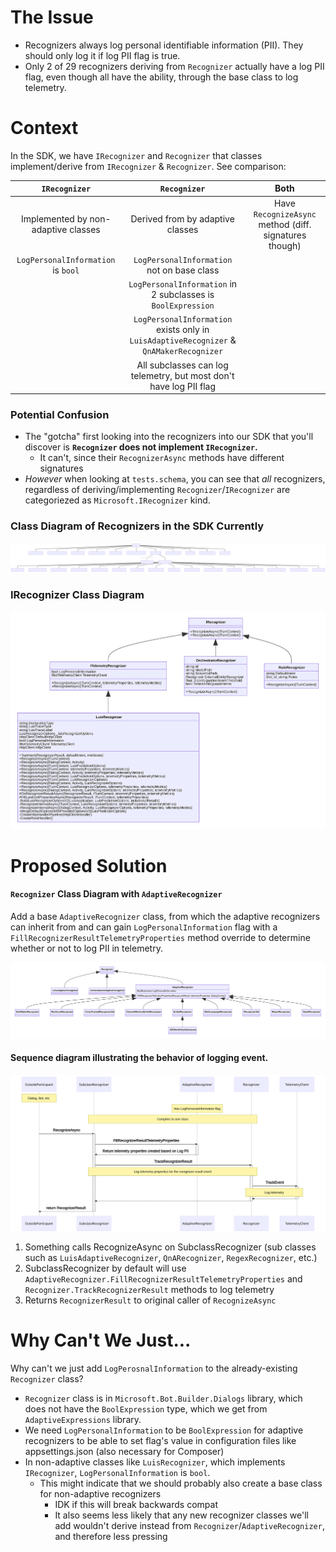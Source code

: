 # The Issue
- Recognizers always log personal identifiable information (PII). They should only log it if log PII flag is true.
- Only 2 of 29 recognizers deriving from `Recognizer` actually have a log PII flag, even though all have the ability, through the base class to log telemetry.

# Context
In the SDK, we have `IRecognizer` and `Recognizer` that classes implement/derive from `IRecognizer` & `Recognizer`. See comparison:

| `IRecognizer`                       | `Recognizer`                                                                          | Both                                                     |
|   :----:                            |   :----:                                                                              |   :----:                                                 |
| Implemented by non-adaptive classes | Derived from by adaptive classes                                                      | Have `RecognizeAsync` method (diff. signatures though)   |
| `LogPersonalInformation` is `bool`  | `LogPersonalInformation` not on base class                                            |                                                          |
|                                     | `LogPersonalInformation` in 2 subclasses is `BoolExpression`                          |                                                          |
|                                     | `LogPersonalInformation` exists only in `LuisAdaptiveRecognizer` & `QnAMakerRecognizer` |                                                          |
|                                     | All subclasses can log telemetry, but most don't have log PII flag                    |                                                          |



### Potential Confusion
- The "gotcha" first looking into the recognizers into our SDK that you'll discover is **`Recognizer` does not implement `IRecognizer`.**
    - It can't, since their `RecognizerAsync` methods have different signatures
- *However* when looking at `tests.schema`, you can see that *all* recognizers, regardless of deriving/implementing `Recognizer`/`IRecognizer` are categoriezed as `Microsoft.IRecognizer` kind.

### Class Diagram of Recognizers in the SDK Currently
![recognizers-class-diagram-all-classes.svg](../Images/recognizers-class-diagram-all-classes-currently.svg "recognizers-class-diagram-all-classes")

### IRecognizer Class Diagram
![irecognizer-class-diagram-unabridged](../Images/irecognizer-class-diagram-unabridged.svg "irecognizer-class-diagram-unabridged")

# Proposed Solution

#### `Recognizer` Class Diagram with `AdaptiveRecognizer`
Add a base `AdaptiveRecognizer` class, from which the adaptive recognizers can inherit from and can gain `LogPersonalInformation` flag with a `FillRecognizerResultTelemetryProperties` method override to determine whether or not to log PII in telemetry.

![recognizer-with-adaptiverecognizer-class-diagram](../Images/recognizers-with-adaptiverecognizer-class-diagram.svg "recognizer-with-adaptiverecognizer-class-diagram")

#### Sequence diagram illustrating the behavior of logging event.
![logging-telemetry-in-recognizers-sequence-diagram](../Images/logging-telemetry-in-recognizers-sequence-diagram.svg "logging-telemetry-in-recognizers-sequence-diagram")

1. Something calls RecognizeAsync on SubclassRecognizer (sub classes such as `LuisAdaptiveRecognizer`, `QnARecognizer`, `RegexRecognizer`, etc.)
2. SubclassRecognizer by default will use `AdaptiveRecognizer.FillRecognizerResultTelemetryProperties` and `Recognizer.TrackRecognizerResult` methods to log telemetry
3. Returns `RecognizerResult` to original caller of `RecognizeAsync`

# Why Can't We Just...
Why can't we just add `LogPerosnalInformation` to the already-existing `Recognizer` class?
* `Recognizer` class is in `Microsoft.Bot.Builder.Dialogs` library, which does not have the `BoolExpression` type, which we get from `AdaptiveExpressions` library.
* We need `LogPersonalInformation` to be `BoolExpression` for adaptive recognizers to be able to set flag's value in configuration files like appsettings.json (also necessary for Composer)
* In non-adaptive classes like `LuisRecognizer`, which implements `IRecognizer`, `LogPersonalInformation` is `bool`.
    * This might indicate that we should probably also create a base class for non-adaptive recognizers
        * IDK if this will break backwards compat
        * It also seems less likely that any new recognizer classes we'll add wouldn't derive instead from `Recognizer`/`AdaptiveRecognizer`, and therefore less pressing